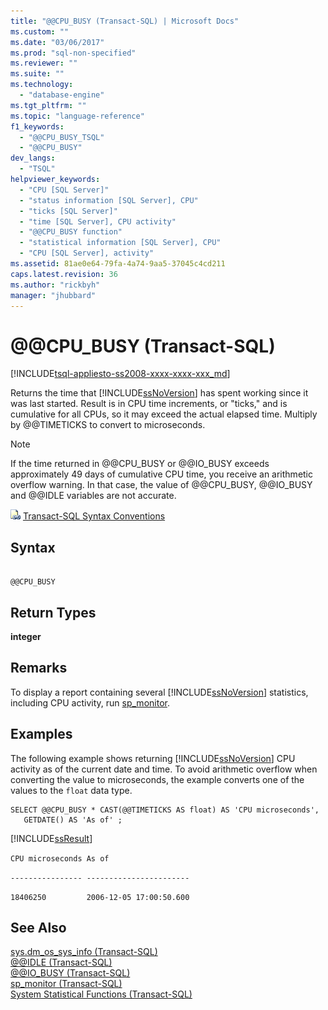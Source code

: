 ```yaml
---
title: "@@CPU_BUSY (Transact-SQL) | Microsoft Docs"
ms.custom: ""
ms.date: "03/06/2017"
ms.prod: "sql-non-specified"
ms.reviewer: ""
ms.suite: ""
ms.technology: 
  - "database-engine"
ms.tgt_pltfrm: ""
ms.topic: "language-reference"
f1_keywords: 
  - "@@CPU_BUSY_TSQL"
  - "@@CPU_BUSY"
dev_langs: 
  - "TSQL"
helpviewer_keywords: 
  - "CPU [SQL Server]"
  - "status information [SQL Server], CPU"
  - "ticks [SQL Server]"
  - "time [SQL Server], CPU activity"
  - "@@CPU_BUSY function"
  - "statistical information [SQL Server], CPU"
  - "CPU [SQL Server], activity"
ms.assetid: 81ae0e64-79fa-4a74-9aa5-37045c4cd211
caps.latest.revision: 36
ms.author: "rickbyh"
manager: "jhubbard"
---
```

# @@CPU_BUSY (Transact-SQL)
[!INCLUDE[tsql-appliesto-ss2008-xxxx-xxxx-xxx_md](../../database-engine/configure/windows/includes/tsql-appliesto-ss2008-xxxx-xxxx-xxx-md.md)]

  Returns the time that [!INCLUDE[ssNoVersion](../../advanced-analytics/r-services/includes/ssnoversion-md.md)] has spent working since it was last started. Result is in CPU time increments, or "ticks," and is cumulative for all CPUs, so it may exceed the actual elapsed time. Multiply by @@TIMETICKS to convert to microseconds.  
  
> [!NOTE]  
>  If the time returned in @@CPU_BUSY or @@IO_BUSY exceeds approximately 49 days of cumulative CPU time, you receive an arithmetic overflow warning. In that case, the value of @@CPU_BUSY, @@IO_BUSY and @@IDLE variables are not accurate.  
  
 ![Topic link icon](../../database-engine/configure/windows/media/topic-link.gif "Topic link icon") [Transact-SQL Syntax Conventions](../Topic/Transact-SQL%20Syntax%20Conventions%20\(Transact-SQL\).md)  
  
## Syntax  
  
```  
  
@@CPU_BUSY  
```  
  
## Return Types  
 **integer**  
  
## Remarks  
 To display a report containing several [!INCLUDE[ssNoVersion](../../advanced-analytics/r-services/includes/ssnoversion-md.md)] statistics, including CPU activity, run [sp_monitor](../../relational-databases/system-stored-procedures/sp-monitor-transact-sql.md).  
  
## Examples  
 The following example shows returning [!INCLUDE[ssNoVersion](../../advanced-analytics/r-services/includes/ssnoversion-md.md)] CPU activity as of the current date and time. To avoid arithmetic overflow when converting the value to microseconds, the example converts one of the values to the `float` data type.  
  
```  
SELECT @@CPU_BUSY * CAST(@@TIMETICKS AS float) AS 'CPU microseconds',   
   GETDATE() AS 'As of' ;  
```  
  
 [!INCLUDE[ssResult](../../relational-databases/includes/ssresult-md.md)]  
  
 `CPU microseconds As of`  
  
 `---------------- -----------------------`  
  
 `18406250         2006-12-05 17:00:50.600`  
  
## See Also  
 [sys.dm_os_sys_info &#40;Transact-SQL&#41;](../../relational-databases/system-dynamic-management-views/sys.dm-os-sys-info-transact-sql.md)   
 [@@IDLE &#40;Transact-SQL&#41;](../../t-sql/functions/idle-transact-sql.md)   
 [@@IO_BUSY &#40;Transact-SQL&#41;](../../t-sql/functions/io-busy-transact-sql.md)   
 [sp_monitor &#40;Transact-SQL&#41;](../../relational-databases/system-stored-procedures/sp-monitor-transact-sql.md)   
 [System Statistical Functions &#40;Transact-SQL&#41;](../../t-sql/functions/system-statistical-functions-transact-sql.md)  
  
  